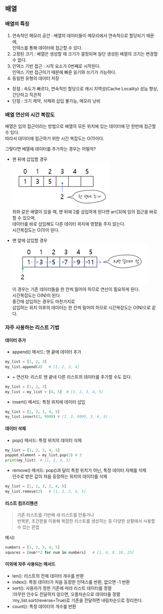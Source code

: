 ## 배열

### 배열의 특징

1. 연속적인 메모리 공간 : 배열의 데이터들이 메모리에서 연속적으로 할당되기 때문에,  
   인덱스를 통해 데이터에 접근할 수 있다.
2. 고정된 크기 : 배열은 생성할 때 크기가 결정되며 일단 생성된 배열의 크기는 변경할 수 없다.
3. 인덱스 기반 접근 : 시작 요소가 0번째로 시작된다.  
   인덱스 기반 접근이기 때문에 빠른 읽기와 쓰기가 가능하다.
4. 동일한 유형의 데이터 저장

- 장점 : 속도가 빠르다, 연속적인 할당으로 캐시 지역성(Cache Locality) 성능 향상, 간단하고 직관적
- 단점 : 크기 제약, 삭제와 삽입 불가능, 메모리 낭비

### 배열 연산의 시간 복잡도

배열은 임의 접근이라는 방법으로 배열의 모든 위치에 있는 데이터에 단 한번에 접근할 수 있다.  
따라서 데이터에 접근하기 위한 시간 복잡도는 O(1)이다.

그렇다면 배열에 데이터를 추가하는 경우는 어떨까?

- 맨 뒤에 삽입할 경우  
  ![alt text](img/image.png)  
  위와 같은 배열이 있을 때, 맨 뒤에 2를 삽입하게 된다면 arr[3]에 임의 접근을 바로 할 수 있으며,  
  데이터를 바로 삽입해도 다른 데이터 위치에 영향을 주지 않는다.  
  시간복잡도는 O(1)이 된다.

- 맨 앞에 삽입할 경우  
  ![alt text](img/image-1.png)  
  이 경우는 기존 데이터들을 한 칸씩 밀어야 하므로 연산이 필요하게 된다.  
  시간복잡도는 O(N)이 된다.  
  중간에 삽입하는 경우도 마찬가지로  
  삽입하는 위치 이후의 데이터는 한 칸씩 밀어야 하므로 시간복잡도는 O(N)으로 같다.

### 자주 사용하는 리스트 기법

#### 데이터 추가

- append() 메서드: 맨 끝에 데이터 추가

```python
my_list = [1, 2, 3]
my_list.append(4)   # [1, 2, 3, 4]
```

- \+ 연산자: 리스트 맨 끝네 다른 리스트의 데이터를 추가할 수도 있다.

```python
my_list = [1, 2, 3]
my_list = my_list + [4, 5]  # [1, 2, 3, 4, 5]
```

- insert() 메서드: 특정 위치에 데이터 삽입

```python
my_list = [1, 2, 3, 4, 5]
my_list.insert(2, 9999) # [1, 2, 9999, 3, 4, 5]
```

#### 데이터 삭제

- pop() 메서드: 특정 위치의 데이터 삭제

```python
my_list = [1, 2, 3, 4, 5]
popped_element = my_list.pop(2) # 3
print(my_list)  # [1, 2, 4, 5]
```

- remove() 메서드: pop()과 달리 특정 위치가 아닌, 특정 데이터 자체를 삭제  
  인수로 받은 값이 처음 등장하는 위치의 데이터를 삭제

```python
my_list = [1, 2, 3, 2, 4, 5]
my_list.remove(2)   # [1, 3, 2, 4, 5]
```

#### 리스트 컴프리헨션

> 기존 리스트를 기반해 새 리스트를 만들거나  
> 반복문, 조건문을 이용해 복잡한 리스트를 생성하는 등 다양한 상황에서 사용할 수 있는 문법

예시)

```python
numbers = [1, 2, 3, 4, 5]
squares = [num**2 for num in numbers]   # [1, 4, 9, 16, 25]
```

#### 이외에 자주 사용되는 메서드

- len(): 리스트의 전체 데이터 개수를 반환
- index(): 특정 데이터가 처음 등장한 인덱스를 반환, 없으면 -1 반환
- sort(): 사용자가 정한 기준에 따라 리스트 데이터를 정렬  
  ❕아무런 인수도 전달하지 않으면, 오름차순으로 데이터를 정렬  
  ❕my_list.sort(reverse=True)로 기준을 전달하면 내림차순으로 정리한다.
- count(): 특정 데이터의 개수를 반환
